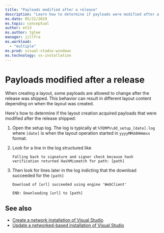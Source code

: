 ```yaml
---
title: "Payloads modified after a release"
description: "Learn how to determine if payloads were modified after a release when creating a layout."
ms.date: 05/21/2019
ms.topic: conceptual
author: et13
ms.author: tglee
manager: jillfra
ms.workload:
  - "multiple"
ms.prod: visual-studio-windows
ms.technology: vs-installation
---
```

# Payloads modified after a release

When creating a layout, some payloads are allowed to change after the release was shipped. This behavior can result in different layout content depending on when the layout was created.

Here's how to determine if the layout creation acquired payloads that were modified after the release shipped:

1. Open the setup log. The log is typically at `%TEMP%\dd_setup_[date].log` where `[date]` is when the layout operation started in `yyyyMMddHHmmss` format.

2. Look for a line in the log structured like

    `Falling back to signature and signer check because hash verification returned HashMismatch for path: [path]`

3. Then look for lines later in the log indicting that the download succeeded for the `[path]`

    `Download of [url] succeeded using engine 'WebClient'`

    `END: Downloading [url] to [path]`


## See also

* [Create a network installation of Visual Studio](create-a-network-installation-of-visual-studio.md)
* [Update a networked-based installation of Visual Studio](update-a-network-installation-of-visual-studio.md)